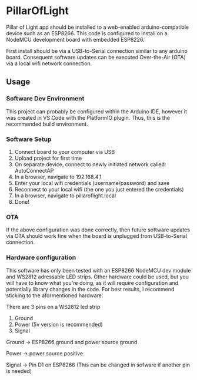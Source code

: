 # PillarOfLight

Pillar of Light app should be installed to a web-enabled arduino-compatible device such as an ESP8266.  This code is configured to install on a NodeMCU development board with embedded ESP8226.

First install should be via a USB-to-Serial connection similar to any arduino board.  Consequent software updates can be executed Over-the-Air (OTA) via a local wifi network connection.  

## Usage

### Software Dev Environment
This project can probably be configured within the Arduino IDE, however it was created in VS Code with the PlatformIO plugin.  Thus, this is the recommended build environment.

### Software Setup
1) Connect board to your computer via USB 
2) Upload project for first time
3) On separate device, connect to newly initiated network called: AutoConnectAP
4) In a browser, navigate to 192.168.4.1
5) Enter your local wifi credentials (username/password) and save
6) Reconnect to your local wifi (the one you just entered the credentials)
7) In a browser, navigate to pillaroflight.local
8) Done!

### OTA
If the above configuration was done correctly, then future software updates via OTA should work fine when the board is unplugged from USB-to-Serial connection.

### Hardware configuration
This software has only been tested with an ESP8266 NodeMCU dev module and WS2812 adressable LED strips.  Other hardware could be used, but you will have to know what you're doing, as it will require configuration and potentially library changes in the code.  For best results, I recommend sticking to the aformentioned hardware.  

There are 3 pins on a WS2812 led strip
1) Ground
2) Power (5v version is recommended)
3) Signal

Ground -> ESP8266 ground and power source ground

Power -> power source positive

Signal -> Pin D1 on ESP8266 (This can be changed in sofware if another pin is needed)


